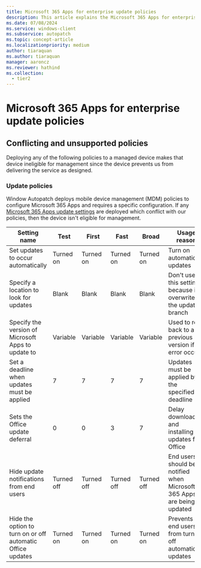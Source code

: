 ```yaml
---
title: Microsoft 365 Apps for enterprise update policies
description: This article explains the Microsoft 365 Apps for enterprise policies in Windows Autopatch
ms.date: 07/08/2024
ms.service: windows-client
ms.subservice: autopatch
ms.topic: concept-article
ms.localizationpriority: medium
author: tiaraquan
ms.author: tiaraquan
manager: aaroncz
ms.reviewer: hathind
ms.collection:
  - tier2
---
```


# Microsoft 365 Apps for enterprise update policies

## Conflicting and unsupported policies

Deploying any of the following policies to a managed device makes that device ineligible for management since the device prevents us from delivering the service as designed.

### Update policies

Window Autopatch deploys mobile device management (MDM) policies to configure Microsoft 365 Apps and requires a specific configuration. If any [Microsoft 365 Apps update settings](/deployoffice/configure-update-settings-microsoft-365-apps) are deployed which conflict with our policies, then the device isn't eligible for management.

| Setting name | Test | First | Fast | Broad | Usage reason |
| ----- | ----- | ----- | ----- | ----- | ----- |
| Set updates to occur automatically | Turned on | Turned on | Turned on | Turned on | Turn on automatic updates |
| Specify a location to look for updates | Blank | Blank | Blank | Blank | Don't use this setting because it overwrites the update branch |
| Specify the version of Microsoft Apps to update to | Variable | Variable | Variable | Variable | Used to roll back to a previous version if an error occurs |
| Set a deadline when updates must be applied | 7 | 7 | 7 | 7 | Updates must be applied by the specified deadline |
| Sets the Office update deferral | 0 | 0 | 3 | 7| Delay downloading and installing updates for Office |
| Hide update notifications from end users | Turned off | Turned off |  Turned off |  Turned off | End users should be notified when Microsoft 365 Apps are being updated |
| Hide the option to turn on or off automatic Office updates | Turned on | Turned on | Turned on | Turned on | Prevents end users from turning off automatic updates |
